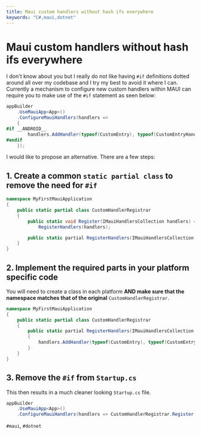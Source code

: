```yaml
---
title: Maui custom handlers without hash ifs everywhere
keywords: "C#,maui,dotnet"
---
```

# Maui custom handlers without hash ifs everywhere

I don't know about you but I really do not like having `#if` definitions dotted around all over my codebase and I try my best to avoid it where I can. Currently a mechanism to configure new custom handlers within MAUI can require you to make use of the `#if` statement as seen below:

```csharp
appBuilder
    .UseMauiApp<App>()
    .ConfigureMauiHandlers(handlers =>
    {
#if __ANDROID__
        handlers.AddHandler(typeof(CustomEntry), typeof(CustomEntryHandler));
#endif
    });
```

I would like to propose an alternative. There are a few steps:

## 1. Create a common `static partial class` to remove the need for `#if`

```csharp
namespace MyFirstMauiApplication
{
    public static partial class CustomHandlerRegistrar
    {
        public static void Register(IMauiHandlersCollection handlers) =>
            RegisterHandlers(handlers);

        public static partial RegisterHandlers(IMauiHandlersCollection handlers);
    }
}
```

## 2. Implement the required parts in your platform specific code

You will need to create a class in each platform **AND make sure that the namespace matches that of the original** `CustomHandlerRegistrar`.

```csharp
namespace MyFirstMauiApplication
{
    public static partial class CustomHandlerRegistrar
    {
        public static partial RegisterHandlers(IMauiHandlersCollection handlers)
        {
            handlers.AddHandler(typeof(CustomEntry), typeof(CustomEntryHandler));
        }
    }
}
```

## 3. Remove the `#if` from `Startup.cs`

This then results in a much cleaner looking `Startup.cs` file.

```csharp
appBuilder
    .UseMauiApp<App>()
    .ConfigureMauiHandlers(handlers => CustomHandlerRegistrar.Register(handlers));
```

`#maui`, `#dotnet`